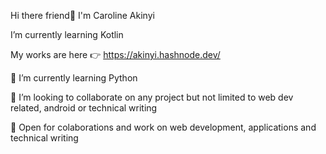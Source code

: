  Hi there friend👋 I'm Caroline Akinyi
 
 I’m currently learning Kotlin
 
 My works are here 👉 https://akinyi.hashnode.dev/
 
🌱 I’m currently learning Python

👯 I’m looking to collaborate on any project but not limited to web dev related, android or technical writing

💬 Open for colaborations and work on web development, applications and technical writing


<!--
**CodingCaro/CodingCaro** is a ✨ _special_ ✨ repository because its `README.md` (this file) appears on your GitHub profile.

Here are some ideas to get you started:

- 🔭 I’m currently working on GraphQL

- Click https://akinyi.hashnode.dev/ to read my works.


- 🌱 I’m currently learning Java and Python


- 👯 I’m looking to collaborate on any project but not limited to web dev related, android or technical writing


- 🤔 I’m looking for help with Julia and R


- 💬 Ask me about web development, applications and writing


- 📫 How to reach me: carolinakinyii@gmail.com


- 😄 Pronouns: she/her


- ⚡ Fun fact: I laugh a lot. it's crazy 😆

Skills: 🟨 HTML 🟧 CSS 🟥 JavaScript 🟪 Bootstrap 🟦 Node.js


-->
